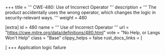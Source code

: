 +++
title = '''
CWE-480: Use of Incorrect Operator
'''
description	= '''
The product accidentally uses the wrong operator, which changes the logic in security-relevant ways.
'''
weight = 480

[extra]
id = 480
name = '''
Use of Incorrect Operator
'''
url = "https://cwe.mitre.org/data/definitions/480.html"
vote = "No Help, or Langs Won't Help"
class = "Base"
clippy_helps = false
rust_docs_links = [
	
]
+++
Application logic failure